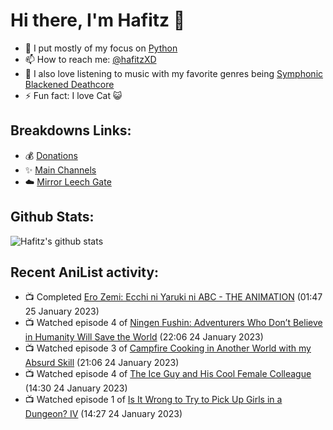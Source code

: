 # Hi there, I'm Hafitz 👋
- 🐍 I put mostly of my focus on [Python](https://python.org)
- 📫 How to reach me: [@hafitzXD](https://t.me/hafitzXD)
- 🎵 I also love listening to music with my favorite genres being [Symphonic Blackened Deathcore](https://youtu.be/qyYmS_iBcy4)
- ⚡ Fun fact: I love Cat 😺

## Breakdowns Links:
- 💰 [Donations](https://t.me/TheBreakdowns/2)
- ✨ [Main Channels](https://t.me/TheBreakdowns)
- ☁️ [Mirror Leech Gate](https://t.me/BreakdownsGate)

## Github Stats:
![Hafitz's github stats](https://github-readme-stats.vercel.app/api?username=breakdowns&show_icons=true&count_private=true&bg_color=00000000&text_color=777)

## Recent AniList activity:
<!-- ANILIST_ACTIVITY:start -->

-   📺 Completed [Ero Zemi: Ecchi ni Yaruki ni ABC - THE ANIMATION](https://anilist.co/anime/98032) (01:47 25 January 2023)
-   📺 Watched episode 4 of [Ningen Fushin: Adventurers Who Don’t Believe in Humanity Will Save the World](https://anilist.co/anime/137909) (22:06 24 January 2023)
-   📺 Watched episode 3 of [Campfire Cooking in Another World with my Absurd Skill](https://anilist.co/anime/156067) (21:06 24 January 2023)
-   📺 Watched episode 4 of [The Ice Guy and His Cool Female Colleague](https://anilist.co/anime/151252) (14:30 24 January 2023)
-   📺 Watched episode 1 of [Is It Wrong to Try to Pick Up Girls in a Dungeon? IV](https://anilist.co/anime/129196) (14:27 24 January 2023)

<!-- ANILIST_ACTIVITY:end -->
